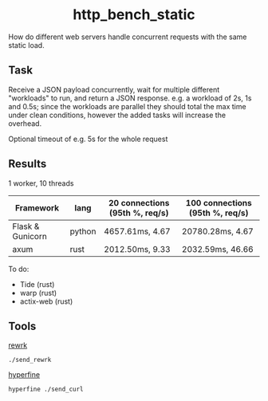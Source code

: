 <div align=center>
  <h1>http_bench_static</h1>
</div>

How do different web servers handle concurrent requests with the same static load.

## Task
Receive a JSON payload concurrently, wait for multiple different "workloads" to run, and return a JSON response.
e.g. a workload of 2s, 1s and 0.5s; since the workloads are parallel they should total the max time under clean conditions, however the added tasks will increase the overhead.

Optional timeout of e.g. 5s for the whole request

## Results
1 worker, 10 threads

Framework | lang | 20 connections (95th %, req/s) | 100 connections (95th %, req/s)
---|---|---|---
Flask & Gunicorn | python | 4657.61ms, 4.67 | 20780.28ms, 4.67
axum | rust | 2012.50ms, 9.33 | 2032.59ms, 46.66


To do:
- Tide (rust)
- warp (rust)
- actix-web (rust)

## Tools
[rewrk](https://github.com/lnx-search/rewrk)
```
./send_rewrk
```

[hyperfine](https://github.com/sharkdp/hyperfine)
```
hyperfine ./send_curl
```

